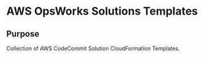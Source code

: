 # AWS OpsWorks Solutions Templates

## Purpose

Collection of AWS CodeCommit Solution CloudFormation Templates.
